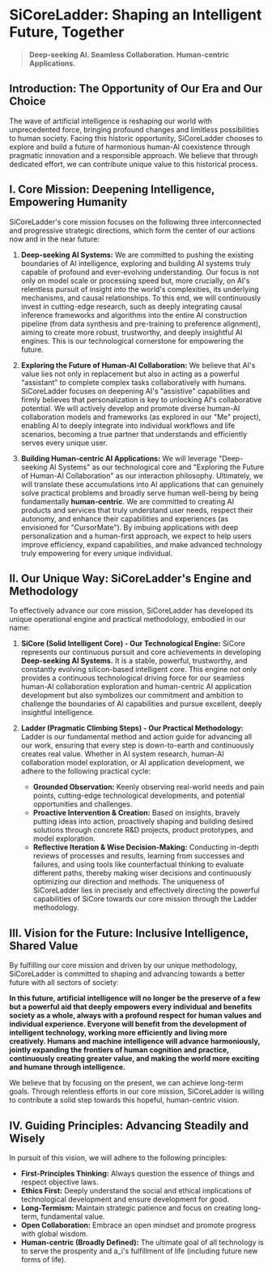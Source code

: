 # SiCoreLadder: Shaping an Intelligent Future, Together

> **Deep-seeking AI. Seamless Collaboration. Human-centric Applications.**


## Introduction: The Opportunity of Our Era and Our Choice

The wave of artificial intelligence is reshaping our world with unprecedented force, bringing profound changes and limitless possibilities to human society. Facing this historic opportunity, SiCoreLadder chooses to explore and build a future of harmonious human-AI coexistence through pragmatic innovation and a responsible approach. We believe that through dedicated effort, we can contribute unique value to this historical process.

## I. Core Mission: Deepening Intelligence, Empowering Humanity

SiCoreLadder's core mission focuses on the following three interconnected and progressive strategic directions, which form the center of our actions now and in the near future:

1.  **Deep-seeking AI Systems:**
    We are committed to pushing the existing boundaries of AI intelligence, exploring and building AI systems truly capable of profound and ever-evolving understanding. Our focus is not only on model scale or processing speed but, more crucially, on AI's relentless pursuit of insight into the world's complexities, its underlying mechanisms, and causal relationships. To this end, we will continuously invest in cutting-edge research, such as deeply integrating causal inference frameworks and algorithms into the entire AI construction pipeline (from data synthesis and pre-training to preference alignment), aiming to create more robust, trustworthy, and deeply insightful AI engines. This is our technological cornerstone for empowering the future.

2.  **Exploring the Future of Human-AI Collaboration:**
    We believe that AI's value lies not only in replacement but also in acting as a powerful "assistant" to complete complex tasks collaboratively with humans. SiCoreLadder focuses on deepening AI's "assistive" capabilities and firmly believes that personalization is key to unlocking AI's collaborative potential. We will actively develop and promote diverse human-AI collaboration models and frameworks (as explored in our "Me" project), enabling AI to deeply integrate into individual workflows and life scenarios, becoming a true partner that understands and efficiently serves every unique user.

3.  **Building Human-centric AI Applications:**
    We will leverage "Deep-seeking AI Systems" as our technological core and "Exploring the Future of Human-AI Collaboration" as our interaction philosophy. Ultimately, we will translate these accumulations into AI applications that can genuinely solve practical problems and broadly serve human well-being by being fundamentally **human-centric**. We are committed to creating AI products and services that truly understand user needs, respect their autonomy, and enhance their capabilities and experiences (as envisioned for "CursorMate"). By imbuing applications with deep personalization and a human-first approach, we expect to help users improve efficiency, expand capabilities, and make advanced technology truly empowering for every unique individual.

## II. Our Unique Way: SiCoreLadder's Engine and Methodology

To effectively advance our core mission, SiCoreLadder has developed its unique operational engine and practical methodology, embodied in our name:

1.  **SiCore (Solid Intelligent Core) - Our Technological Engine:**
    SiCore represents our continuous pursuit and core achievements in developing **Deep-seeking AI Systems.** It is a stable, powerful, trustworthy, and constantly evolving silicon-based intelligent core. This engine not only provides a continuous technological driving force for our seamless human-AI collaboration exploration and human-centric AI application development but also symbolizes our commitment and ambition to challenge the boundaries of AI capabilities and pursue excellent, deeply insightful intelligence.

2.  **Ladder (Pragmatic Climbing Steps) - Our Practical Methodology:**
    Ladder is our fundamental method and action guide for advancing all our work, ensuring that every step is down-to-earth and continuously creates real value. Whether in AI system research, human-AI collaboration model exploration, or AI application development, we adhere to the following practical cycle:
    *   **Grounded Observation:** Keenly observing real-world needs and pain points, cutting-edge technological developments, and potential opportunities and challenges.
    *   **Proactive Intervention & Creation:** Based on insights, bravely putting ideas into action, proactively shaping and building desired solutions through concrete R&D projects, product prototypes, and model exploration.
    *   **Reflective Iteration & Wise Decision-Making:** Conducting in-depth reviews of processes and results, learning from successes and failures, and using tools like counterfactual thinking to evaluate different paths, thereby making wiser decisions and continuously optimizing our direction and methods.
    The uniqueness of SiCoreLadder lies in precisely and effectively directing the powerful capabilities of SiCore towards our core mission through the Ladder methodology.

## III. Vision for the Future: Inclusive Intelligence, Shared Value

By fulfilling our core mission and driven by our unique methodology, SiCoreLadder is committed to shaping and advancing towards a better future with all sectors of society:

**In this future, artificial intelligence will no longer be the preserve of a few but a powerful aid that deeply empowers every individual and benefits society as a whole, always with a profound respect for human values and individual experience. Everyone will benefit from the development of intelligent technology, working more efficiently and living more creatively. Humans and machine intelligence will advance harmoniously, jointly expanding the frontiers of human cognition and practice, continuously creating greater value, and making the world more exciting and humane through intelligence.**

We believe that by focusing on the present, we can achieve long-term goals. Through relentless efforts in our core mission, SiCoreLadder is willing to contribute a solid step towards this hopeful, human-centric vision.

## IV. Guiding Principles: Advancing Steadily and Wisely

In pursuit of this vision, we will adhere to the following principles:

*   **First-Principles Thinking:** Always question the essence of things and respect objective laws.
*   **Ethics First:** Deeply understand the social and ethical implications of technological development and ensure development for good.
*   **Long-Termism:** Maintain strategic patience and focus on creating long-term, fundamental value.
*   **Open Collaboration:** Embrace an open mindset and promote progress with global wisdom.
*   **Human-centric (Broadly Defined):** The ultimate goal of all technology is to serve the prosperity and a_i's fulfillment of life (including future new forms of life).
